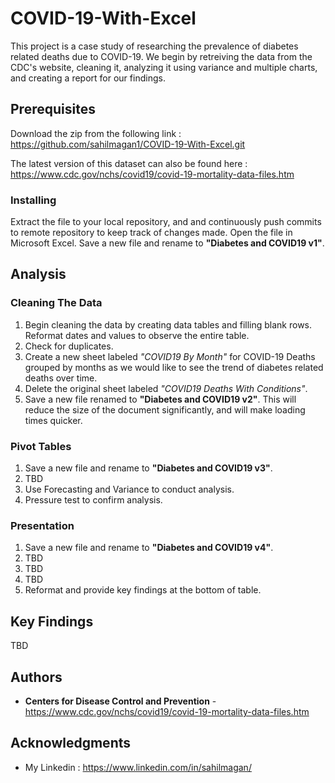 # COVID-19-With-Excel

This project is a case study of researching the prevalence of diabetes related deaths due to COVID-19. We begin by retreiving the data from the CDC's website, cleaning it, analyzing it using variance and multiple charts, and creating a report for our findings. 

## Prerequisites

Download the zip from the following link : https://github.com/sahilmagan1/COVID-19-With-Excel.git

The latest version of this dataset can also be found here : https://www.cdc.gov/nchs/covid19/covid-19-mortality-data-files.htm

### Installing

Extract the file to your local repository, and and continuously push commits to remote repository to keep track of changes made. Open the file in Microsoft Excel. Save a new file and rename to **"Diabetes and COVID19 v1"**.

## Analysis

### Cleaning The Data

1. Begin cleaning the data by creating data tables and filling blank rows. Reformat dates and values to observe the entire table.
2. Check for duplicates.
3. Create a new sheet labeled *"COVID19 By Month"* for COVID-19 Deaths grouped by months as we would like to see the trend of diabetes related deaths over time.
4. Delete the original sheet labeled *"COVID19 Deaths With Conditions"*. 
5. Save a new file renamed to **"Diabetes and COVID19 v2"**. This will reduce the size of the document significantly, and will make loading times quicker. 

### Pivot Tables

1. Save a new file and rename to **"Diabetes and COVID19 v3"**. 
2. TBD
3. Use Forecasting and Variance to conduct analysis.
4. Pressure test to confirm analysis.

### Presentation

1. Save a new file and rename to **"Diabetes and COVID19 v4"**.
2. TBD
3. TBD
4. TBD
5. Reformat and provide key findings at the bottom of table.


## Key Findings

TBD

## Authors

* **Centers for Disease Control and Prevention** - https://www.cdc.gov/nchs/covid19/covid-19-mortality-data-files.htm

## Acknowledgments

* My Linkedin : https://www.linkedin.com/in/sahilmagan/

